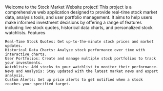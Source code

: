 Welcome to the Stock Market Website project! This project is a comprehensive web application designed to provide real-time stock market data, analysis tools, and user portfolio management. It aims to help users make informed investment decisions by offering a range of features including live stock quotes, historical data charts, and personalized stock watchlists.
Features

    Real-Time Stock Quotes: Get up-to-the-minute stock prices and market updates.
    Historical Data Charts: Analyze stock performance over time with interactive charts.
    User Portfolios: Create and manage multiple stock portfolios to track your investments.
    Watchlists: Add stocks to your watchlist to monitor their performance.
    News and Analysis: Stay updated with the latest market news and expert analysis.
    Custom Alerts: Set up price alerts to get notified when a stock reaches your specified target.
